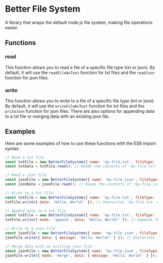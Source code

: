 
# Better File System

A library that wraps the default node.js file system, making file operations easier.

## Functions

### read

This function allows you to read a file of a specific file type (txt or json). By default, it will use the `readFileAsText` function for txt files and the `readJson` function for json files.

### write

This function allows you to write to a file of a specific file type (txt or json). By default, it will use the `writeFileAsText` function for txt files and the `writeJson` function for json files. There are also options for appending data to a txt file or merging data with an existing json file.

## Examples

Here are some examples of how to use these functions with the ES6 import syntax:
```js
// Read a txt file
const txtFile = new BetterFileSystem({ name: 'my-file.txt', fileType: 'txt' });
const txtData = txtFile.read(); // Reads the contents of 'my-file.txt' as a string

// Read a json file
const jsonFile = new BetterFileSystem({ name: 'my-file.json', fileType: 'json' });
const jsonData = jsonFile.read(); // Reads the contents of 'my-file.json' as a JSON object

// Write to a txt file
const txtFile = new BetterFileSystem({ name: 'my-file.txt', fileType: 'txt' });
txtFile.write({ data: 'Hello, World!' }); // Overwrites 'my-file.txt' with the string 'Hello, World!'

// Append data to a txt file
const txtFile = new BetterFileSystem({ name: 'my-file.txt', fileType: 'txt' });
txtFile.write({ mode: 'append', data: 'Hello, World!' }); // Appends the string 'Hello, World!' to the end of 'my-file.txt'

// Write to a json file
const jsonFile = new BetterFileSystem({ name: 'my-file.json', fileType: 'json' });
jsonFile.write({ data: { message: 'Hello, World!' } }); // Overwrites 'my-file.json' with the JSON object { message: 'Hello, World!' }

// Merge data with an existing json file
const jsonFile = new BetterFileSystem({ name: 'my-file.json', fileType: 'json' });
jsonFile.write({ mode: 'merge', data: { message: 'Hello, World!' } }); // Merges the existing data in 'my-file.json' with the JSON object { message: 'Hello, World!' }
```

